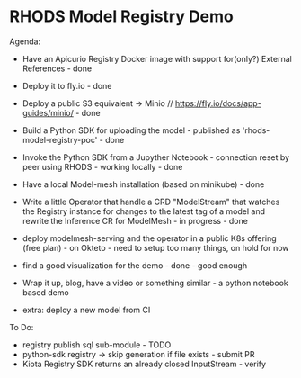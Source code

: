 # RHODS Model Registry Demo

Agenda:

- Have an Apicurio Registry Docker image with support for(only?) External References - done
- Deploy it to fly.io - done
- Deploy a public S3 equivalent -> Minio // https://fly.io/docs/app-guides/minio/ - done
- Build a Python SDK for uploading the model - published as 'rhods-model-registry-poc' - done
- Invoke the Python SDK from a Jupyther Notebook - connection reset by peer using RHODS - working locally - done
- Have a local Model-mesh installation (based on minikube) - done
- Write a little Operator that handle a CRD "ModelStream" that watches the Registry instance for changes to the latest tag of a model and rewrite the Inference CR for ModelMesh - in progress - done
- deploy modelmesh-serving and the operator in a public K8s offering (free plan) - on Okteto - need to setup too many things, on hold for now
- find a good visualization for the demo - done - good enough
- Wrap it up, blog, have a video or something similar - a python notebook based demo

- extra: deploy a new model from CI


To Do:
- registry publish sql sub-module - TODO
- python-sdk registry -> skip generation if file exists - submit PR
- Kiota Registry SDK returns an already closed InputStream - verify
